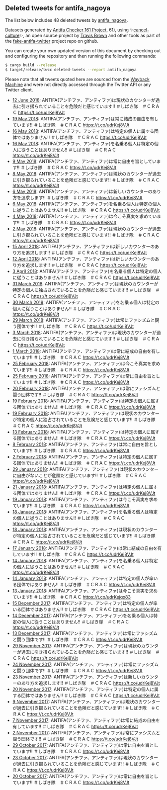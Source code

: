 ## Deleted tweets for antifa_nagoya

The list below includes 48 deleted tweets by
[antifa_nagoya](https://twitter.com/antifa_nagoya).



Datasets generated by [Antifa Checker 161 Project](https://twitter.com/antifacheck161), 61), using ✨[cancel-culture](https://github.com/travisbrown/cancel-culture)✨, an open source project by 
[Travis Brown](https://twitter.com/travisbrown) and other tools as part of the 
[fake-antifa-twitter](https://github.com/antifacheck161/fake-antifa-twitter) project repo on github.

You can create your own updated version of this document by checking out and configuring the
repository and then running the following commands:

```bash
$ cargo build --release
$ target/release/twcc deleted-tweets --report antifa_nagoya
```

Please note that all tweets quoted here are sourced from the
[Wayback Machine](https://web.archive.org) and were not directly accessed through the Twitter API or
any Twitter client.

* [12 June 2018](https://web.archive.org/web/20180612154246/https://twitter.com/antifa_nagoya/status/1006562462169100289): ANTIFA(アンチファ、アンティファ)は現状のカウンターが過去に引き摺られていることを危険だと感じています‼ ＃しばき隊　＃ＣＲＡＣ https://t.co/udrKej8VJt <!--1006562462169100289-->
* [19 May 2018](https://web.archive.org/web/20180519201246/https://twitter.com/antifa_nagoya/status/997933101111128064): ANTIFA(アンチファ、アンティファ)は常に結成の自由を有しています‼ ＃しばき隊　＃ＣＲＡＣ https://t.co/udrKej8VJt <!--997933101111128064-->
* [16 May 2018](https://web.archive.org/web/20180516091255/https://twitter.com/antifa_nagoya/status/996679880807874560): ANTIFA(アンチファ、アンティファ)は特定の個人に属する団体ではありません‼ ＃しばき隊　＃ＣＲＡＣ https://t.co/udrKej8VJt <!--996679880807874560-->
* [16 May 2018](https://web.archive.org/web/20180516084253/https://twitter.com/antifa_nagoya/status/996672322667925505): ANTIFA(アンチファ、アンティファ)を名乗る個人は特定の個人に従うことはありません‼ ＃しばき隊　＃ＣＲＡＣ https://t.co/udrKej8VJt <!--996672322667925505-->
* [ 9 May 2018](https://web.archive.org/web/20180509094259/https://twitter.com/antifa_nagoya/status/994150732268892160): ANTIFA(アンチファ、アンティファ)は常に自由を旨としています‼ ＃しばき隊　＃ＣＲＡＣ https://t.co/udrKej8VJt <!--994150732268892160-->
* [ 8 May 2018](https://web.archive.org/web/20180508064252/https://twitter.com/antifa_nagoya/status/993743016593510402): ANTIFA(アンチファ、アンティファ)は現状のカウンターが過去に引き摺られていることを危険だと感じています‼ ＃しばき隊　＃ＣＲＡＣ https://t.co/udrKej8VJt <!--993743016593510402-->
* [ 6 May 2018](https://web.archive.org/web/20180506074258/https://twitter.com/antifa_nagoya/status/993033365497376768): ANTIFA(アンチファ、アンティファ)は新しいカウンターのあり方を追求します‼ ＃しばき隊　＃ＣＲＡＣ https://t.co/udrKej8VJt <!--993033365497376768-->
* [ 6 May 2018](https://web.archive.org/web/20180506034256/https://twitter.com/antifa_nagoya/status/992972959147900928): ANTIFA(アンチファ、アンティファ)を名乗る個人は特定の個人に従うことはありません‼ ＃しばき隊　＃ＣＲＡＣ https://t.co/udrKej8VJt <!--992972959147900928-->
* [ 4 May 2018](https://web.archive.org/web/20180504141256/https://twitter.com/antifa_nagoya/status/992406728116396033): ANTIFA(アンチファ、アンティファ)は今こそ真実を求めています‼ ＃しばき隊　＃ＣＲＡＣ https://t.co/udrKej8VJt <!--992406728116396033-->
* [ 2 May 2018](https://web.archive.org/web/20180502174256/https://twitter.com/antifa_nagoya/status/991734800586231809): ANTIFA(アンチファ、アンティファ)は現状のカウンターが過去に引き摺られていることを危険だと感じています‼ ＃しばき隊　＃ＣＲＡＣ https://t.co/udrKej8VJt <!--991734800586231809-->
* [15 April 2018](https://web.archive.org/web/20180415074301/https://twitter.com/antifa_nagoya/status/985423232932102145): ANTIFA(アンチファ、アンティファ)は新しいカウンターのあり方を追求します‼ ＃しばき隊　＃ＣＲＡＣ https://t.co/udrKej8VJt <!--985423232932102145-->
* [12 April 2018](https://web.archive.org/web/20180412164256/https://twitter.com/antifa_nagoya/status/984471943779729409): ANTIFA(アンチファ、アンティファ)は新しいカウンターのあり方を追求します‼ ＃しばき隊　＃ＣＲＡＣ https://t.co/udrKej8VJt <!--984471943779729409-->
* [ 3 April 2018](https://web.archive.org/web/20180403044257/https://twitter.com/antifa_nagoya/status/981029263280283649): ANTIFA(アンチファ、アンティファ)を名乗る個人は特定の個人に従うことはありません‼ ＃しばき隊　＃ＣＲＡＣ https://t.co/udrKej8VJt <!--981029263280283649-->
* [31 March 2018](https://web.archive.org/web/20180331121255/https://twitter.com/antifa_nagoya/status/980055337507028993): ANTIFA(アンチファ、アンティファ)は現状のカウンターが特定の個人に独占されていることを危険だと感じています‼ ＃しばき隊　＃ＣＲＡＣ https://t.co/udrKej8VJt <!--980055337507028993-->
* [30 March 2018](https://web.archive.org/web/20180330094304/https://twitter.com/antifa_nagoya/status/979655238641639425): ANTIFA(アンチファ、アンティファ)を名乗る個人は特定の個人に従うことはありません‼ ＃しばき隊　＃ＣＲＡＣ https://t.co/udrKej8VJt <!--979655238641639425-->
* [29 March 2018](https://web.archive.org/web/20180329211250/https://twitter.com/antifa_nagoya/status/979466436253896704): ANTIFA(アンチファ、アンティファ)は常にファシズムと闘う団体です‼ ＃しばき隊　＃ＣＲＡＣ https://t.co/udrKej8VJt <!--979466436253896704-->
* [ 3 March 2018](https://web.archive.org/web/20180303014310/https://twitter.com/antifa_nagoya/status/969749995493584897): ANTIFA(アンチファ、アンティファ)は現状のカウンターが過去に引き摺られていることを危険だと感じています‼ ＃しばき隊　＃ＣＲＡＣ https://t.co/udrKej8VJt <!--969749995493584897-->
* [ 1 March 2018](https://web.archive.org/web/20180301121256/https://twitter.com/antifa_nagoya/status/969183705720737793): ANTIFA(アンチファ、アンティファ)は常に結成の自由を有しています‼ ＃しばき隊　＃ＣＲＡＣ https://t.co/udrKej8VJt <!--969183705720737793-->
* [25 February 2018](https://web.archive.org/web/20180225151252/https://twitter.com/antifa_nagoya/status/967779435968516099): ANTIFA(アンチファ、アンティファ)は今こそ真実を求めています‼ ＃しばき隊　＃ＣＲＡＣ https://t.co/udrKej8VJt <!--967779435968516099-->
* [25 February 2018](https://web.archive.org/web/20180225044301/https://twitter.com/antifa_nagoya/status/967620928996691968): ANTIFA(アンチファ、アンティファ)は常に自由を旨としています‼ ＃しばき隊　＃ＣＲＡＣ https://t.co/udrKej8VJt <!--967620928996691968-->
* [20 February 2018](https://web.archive.org/web/20180220104257/https://twitter.com/antifa_nagoya/status/965899569878806528): ANTIFA(アンチファ、アンティファ)は常にファシズムと闘う団体です‼ ＃しばき隊　＃ＣＲＡＣ https://t.co/udrKej8VJt <!--965899569878806528-->
* [19 February 2018](https://web.archive.org/web/20180219194253/https://twitter.com/antifa_nagoya/status/965673060685594624): ANTIFA(アンチファ、アンティファ)は特定の個人に属する団体ではありません‼ ＃しばき隊　＃ＣＲＡＣ https://t.co/udrKej8VJt <!--965673060685594624-->
* [19 February 2018](https://web.archive.org/web/20180219174254/https://twitter.com/antifa_nagoya/status/965642865891160065): ANTIFA(アンチファ、アンティファ)は現状のカウンターが特定の個人に独占されていることを危険だと感じています‼ ＃しばき隊　＃ＣＲＡＣ https://t.co/udrKej8VJt <!--965642865891160065-->
* [13 February 2018](https://web.archive.org/web/20180213234255/https://twitter.com/antifa_nagoya/status/963559139866681345): ANTIFA(アンチファ、アンティファ)は特定の個人に属する団体ではありません‼ ＃しばき隊　＃ＣＲＡＣ https://t.co/udrKej8VJt <!--963559139866681345-->
* [ 8 February 2018](https://web.archive.org/web/20180208041300/https://twitter.com/antifa_nagoya/status/961452781356728320): ANTIFA(アンチファ、アンティファ)は常に自由を旨としています‼ ＃しばき隊　＃ＣＲＡＣ https://t.co/udrKej8VJt <!--961452781356728320-->
* [ 2 February 2018](https://web.archive.org/web/20180202074259/https://twitter.com/antifa_nagoya/status/959331298190925824): ANTIFA(アンチファ、アンティファ)は特定の個人に属する団体ではありません‼ ＃しばき隊　＃ＣＲＡＣ https://t.co/udrKej8VJt <!--959331298190925824-->
* [29 January 2018](https://web.archive.org/web/20180129041302/https://twitter.com/antifa_nagoya/status/957828911089336320): ANTIFA(アンチファ、アンティファ)は現状のカウンターに自由がないことが危険だと感じています‼ ＃しばき隊　＃ＣＲＡＣ https://t.co/udrKej8VJt <!--957828911089336320-->
* [21 January 2018](https://web.archive.org/web/20180121224257/https://twitter.com/antifa_nagoya/status/955209127847804928): ANTIFA(アンチファ、アンティファ)は特定の個人に属する団体ではありません‼ ＃しばき隊　＃ＣＲＡＣ https://t.co/udrKej8VJt <!--955209127847804928-->
* [19 January 2018](https://web.archive.org/web/20180119184257/https://twitter.com/antifa_nagoya/status/954423954147454976): ANTIFA(アンチファ、アンティファ)は今こそ真実を求めています‼ ＃しばき隊　＃ＣＲＡＣ https://t.co/udrKej8VJt <!--954423954147454976-->
* [18 January 2018](https://web.archive.org/web/20180118171257/https://twitter.com/antifa_nagoya/status/954038917040283648): ANTIFA(アンチファ、アンティファ)を名乗る個人は特定の個人に従うことはありません‼ ＃しばき隊　＃ＣＲＡＣ https://t.co/udrKej8VJt <!--954038917040283648-->
* [18 January 2018](https://web.archive.org/web/20180118014300/https://twitter.com/antifa_nagoya/status/953804887455801344): ANTIFA(アンチファ、アンティファ)は現状のカウンターが特定の個人に独占されていることを危険だと感じています‼ ＃しばき隊　＃ＣＲＡＣ https://t.co/udrKej8VJt <!--953804887455801344-->
* [17 January 2018](https://web.archive.org/web/20180117054302/https://twitter.com/antifa_nagoya/status/953502905956380679): ANTIFA(アンチファ、アンティファ)は常に結成の自由を有しています‼ ＃しばき隊　＃ＣＲＡＣ https://t.co/udrKej8VJt <!--953502905956380679-->
* [14 January 2018](https://web.archive.org/web/20180114151309/https://twitter.com/antifa_nagoya/status/952559216891277312): ANTIFA(アンチファ、アンティファ)を名乗る個人は特定の個人に従うことはありません‼ ＃しばき隊　＃ＣＲＡＣ https://t.co/udrKej8VJt <!--952559216891277312-->
* [14 January 2018](https://web.archive.org/web/20180114104303/https://twitter.com/antifa_nagoya/status/952491244034207744): ANTIFA(アンチファ、アンティファ)は特定の個人が率いる団体ではありません‼ ＃しばき隊　＃ＣＲＡＣ https://t.co/udrKej8VJt <!--952491244034207744-->
* [13 January 2018](https://web.archive.org/web/20180113154300/https://twitter.com/antifa_nagoya/status/952204341032742912): ANTIFA(アンチファ、アンティファ)は今こそ真実を求めています‼ ＃しばき隊　＃ＣＲＡＣ https://t.co/udrKejqx83 <!--952204341032742912-->
* [15 December 2017](https://web.archive.org/web/20171215094307/https://twitter.com/antifa_nagoya/status/941604525340688384): ANTIFA(アンチファ、アンティファ)は特定の個人が率いる団体ではありません‼ ＃しばき隊　＃ＣＲＡＣ https://t.co/udrKej8VJt <!--941604525340688384-->
* [14 December 2017](https://web.archive.org/web/20171214031313/https://twitter.com/antifa_nagoya/status/941144015902097408): ANTIFA(アンチファ、アンティファ)を名乗る個人は特定の個人に従うことはありません‼ ＃しばき隊　＃ＣＲＡＣ https://t.co/udrKej8VJt <!--941144015902097408-->
* [13 December 2017](https://web.archive.org/web/20171213144308/https://twitter.com/antifa_nagoya/status/940955251259056128): ANTIFA(アンチファ、アンティファ)は常にファシズムと闘う団体です‼ ＃しばき隊　＃ＣＲＡＣ https://t.co/udrKej8VJt <!--940955251259056128-->
* [29 November 2017](https://web.archive.org/web/20171129011313/https://twitter.com/antifa_nagoya/status/935677998925209600): ANTIFA(アンチファ、アンティファ)は現状のカウンターが過去に引き摺られていることを危険だと感じています‼ ＃しばき隊　＃ＣＲＡＣ https://t.co/udrKej8VJt <!--935677998925209600-->
* [24 November 2017](https://web.archive.org/web/20171124084308/https://twitter.com/antifa_nagoya/status/933979284858744832): ANTIFA(アンチファ、アンティファ)は常にファシズムと闘う団体です‼ ＃しばき隊　＃ＣＲＡＣ https://t.co/udrKej8VJt <!--933979284858744832-->
* [23 November 2017](https://web.archive.org/web/20171123001310/https://twitter.com/antifa_nagoya/status/933488559654240256): ANTIFA(アンチファ、アンティファ)は新しいカウンターのあり方を追求します‼ ＃しばき隊　＃ＣＲＡＣ https://t.co/udrKej8VJt <!--933488559654240256-->
* [20 November 2017](https://web.archive.org/web/20171120054311/https://twitter.com/antifa_nagoya/status/932484447483523073): ANTIFA(アンチファ、アンティファ)は特定の個人に属する団体ではありません‼ ＃しばき隊　＃ＣＲＡＣ https://t.co/udrKej8VJt <!--932484447483523073-->
* [ 9 November 2017](https://web.archive.org/web/20171109121316/https://twitter.com/antifa_nagoya/status/928596348642893824): ANTIFA(アンチファ、アンティファ)は現状のカウンターが過去に引き摺られていることを危険だと感じています‼ ＃しばき隊　＃ＣＲＡＣ https://t.co/udrKej8VJt <!--928596348642893824-->
* [ 7 November 2017](https://web.archive.org/web/20171107014312/https://twitter.com/antifa_nagoya/status/927713011434786816): ANTIFA(アンチファ、アンティファ)は常に結成の自由を有しています‼ ＃しばき隊　＃ＣＲＡＣ https://t.co/udrKej8VJt <!--927713011434786816-->
* [ 2 November 2017](https://web.archive.org/web/20171102044315/https://twitter.com/antifa_nagoya/status/925946383202320385): ANTIFA(アンチファ、アンティファ)は常にファシズムと闘う団体です‼ ＃しばき隊　＃ＣＲＡＣ https://t.co/udrKej8VJt <!--925946383202320385-->
* [29 October 2017](https://web.archive.org/web/20171029091327/https://twitter.com/antifa_nagoya/status/924564829783801856): ANTIFA(アンチファ、アンティファ)は常に自由を旨としています‼ ＃しばき隊　＃ＣＲＡＣ https://t.co/udrKej8VJt <!--924564829783801856-->
* [23 October 2017](https://web.archive.org/web/20171023141351/https://twitter.com/antifa_nagoya/status/922466100708753409): ANTIFA(アンチファ、アンティファ)は現状のカウンターが過去に引き摺られていることを危険だと感じています‼ ＃しばき隊　＃ＣＲＡＣ https://t.co/udrKej8VJt <!--922466100708753409-->
* [20 October 2017](https://web.archive.org/web/20171020081338/https://twitter.com/antifa_nagoya/status/921288285627981829): ANTIFA(アンチファ、アンティファ)は常に自由を旨としています‼ ＃しばき隊　＃ＣＲＡＣ https://t.co/udrKej8VJt <!--921288285627981829-->
